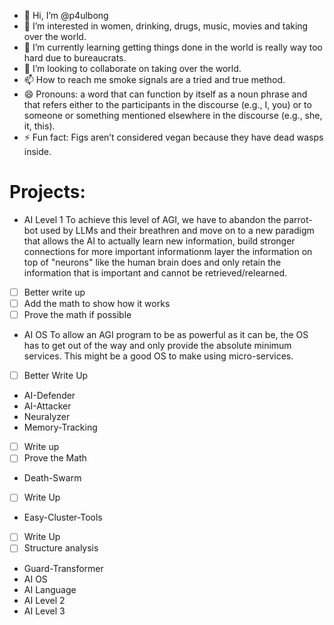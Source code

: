 - 👋 Hi, I’m @p4ulbong
- 👀 I’m interested in women, drinking, drugs, music, movies and taking over the world.
- 🌱 I’m currently learning getting things done in the world is really way too hard due to bureaucrats.
- 💞️ I’m looking to collaborate on taking over the world.
- 📫 How to reach me smoke signals are a tried and true method.
- 😄 Pronouns: a word that can function by itself as a noun phrase and that refers either to the participants in the discourse (e.g., I, you) or to someone or something mentioned elsewhere in the discourse (e.g., she, it, this).
- ⚡ Fun fact: Figs aren’t considered vegan because they have dead wasps inside.

<!---
p4ulbong/p4ulbong is a ✨ special ✨ repository because its `README.md` (this file) appears on your GitHub profile.
You can click the Preview link to take a look at your changes.
--->

# Projects:

- AI Level 1
To achieve this level of AGI, we have to abandon the parrot-bot used by LLMs and their breathren and move on to a new paradigm that allows the AI to actually learn new information, build stronger connections for more important informationm layer the information on top of "neurons" like the human brain does and only retain the information that is important and cannot be retrieved/relearned.
- [ ] Better write up
- [ ] Add the math to show how it works
- [ ] Prove the math if possible

- AI OS
To allow an AGI program to be as powerful as it can be, the OS has to get out of the way and only provide the absolute minimum services.  This might be a good OS to make using micro-services.
- [ ] Better Write Up

- AI-Defender
- AI-Attacker
- Neuralyzer
- Memory-Tracking
- [ ] Write up
- [ ] Prove the Math
- Death-Swarm
- [ ] Write Up
- Easy-Cluster-Tools
- [ ] Write Up
- [ ] Structure analysis
- Guard-Transformer
- AI OS
- AI Language
- AI Level 2
- AI Level 3
